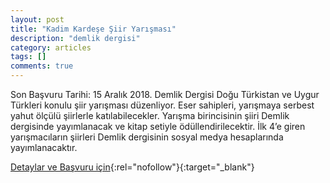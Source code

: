 ```yaml
---
layout: post
title: "Kadim Kardeşe Şiir Yarışması"
description: "demlik dergisi"
category: articles
tags: []
comments: true
---
```


Son Başvuru Tarihi: 15 Aralık 2018.
Demlik Dergisi Doğu Türkistan ve Uygur Türkleri konulu şiir yarışması düzenliyor.
Eser sahipleri, yarışmaya serbest yahut ölçülü şiirlerle katılabilecekler.
Yarışma birincisinin şiiri Demlik dergisinde yayımlanacak ve kitap setiyle ödüllendirilecektir.
İlk 4’e giren yarışmacıların şiirleri Demlik dergisinin sosyal medya hesaplarında yayımlanacaktır.

[Detaylar ve Başvuru için](http://millidusunce.com/kadim-kardese-siir-yarismasi/?utm_source=edebiyatyarismalari.com&utm_medium=affiliate){:rel="nofollow"}{:target="_blank"}